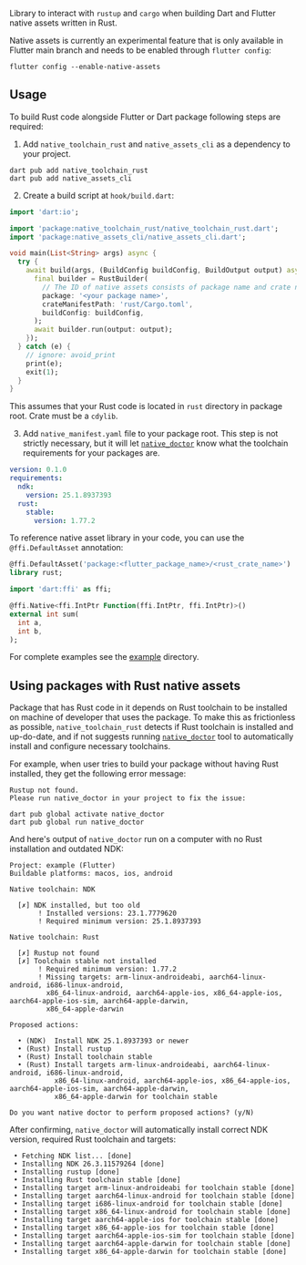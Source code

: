 Library to interact with `rustup` and `cargo` when building Dart and Flutter native assets written in Rust.

Native assets is currently an experimental feature that is only available in Flutter main branch and needs to be enabled through `flutter config`:
```
flutter config --enable-native-assets
```

## Usage

To build Rust code alongside Flutter or Dart package following steps are required:

1. Add `native_toolchain_rust` and `native_assets_cli` as a dependency to your project.
```
dart pub add native_toolchain_rust
dart pub add native_assets_cli
```

2. Create a build script at `hook/build.dart`:

```dart
import 'dart:io';

import 'package:native_toolchain_rust/native_toolchain_rust.dart';
import 'package:native_assets_cli/native_assets_cli.dart';

void main(List<String> args) async {
  try {
    await build(args, (BuildConfig buildConfig, BuildOutput output) async {
      final builder = RustBuilder(
        // The ID of native assets consists of package name and crate name.
        package: '<your package name>',
        crateManifestPath: 'rust/Cargo.toml',
        buildConfig: buildConfig,
      );
      await builder.run(output: output);
    });
  } catch (e) {
    // ignore: avoid_print
    print(e);
    exit(1);
  }
}
```

This assumes that your Rust code is located in `rust` directory in package root. Crate must be a `cdylib`.

3. Add `native_manifest.yaml` file to your package root. This step is not strictly necessary, but it will let [`native_doctor`](https://pub.dev/packages/native_doctor) know what the toolchain requirements for your packages are.

```yaml
version: 0.1.0
requirements:
  ndk:
    version: 25.1.8937393
  rust:
    stable:
      version: 1.77.2
```

To reference native asset library in your code, you can use the `@ffi.DefaultAsset` annotation:

```dart
@ffi.DefaultAsset('package:<flutter_package_name>/<rust_crate_name>')
library rust;

import 'dart:ffi' as ffi;

@ffi.Native<ffi.IntPtr Function(ffi.IntPtr, ffi.IntPtr)>()
external int sum(
  int a,
  int b,
);
```

For complete examples see the [example](../example) directory.

## Using packages with Rust native assets

Package that has Rust code in it depends on Rust toolchain to be installed on machine of developer that uses the package. To make this as frictionless as possible, `native_toolchain_rust` detects if Rust toolchain is installed and up-do-date, and if not suggests running [`native_doctor`](https://pub.dev/packages/native_doctor) tool to automatically install and configure necessary toolchains.

For example, when user tries to build your package without having Rust installed, they get the following error message:
```
Rustup not found.
Please run native_doctor in your project to fix the issue:

dart pub global activate native_doctor
dart pub global run native_doctor
```

And here's output of `native_doctor` run on a computer with no Rust installation and outdated NDK:

```
Project: example (Flutter)
Buildable platforms: macos, ios, android

Native toolchain: NDK

  [✗] NDK installed, but too old
       ! Installed versions: 23.1.7779620
       ! Required minimum version: 25.1.8937393

Native toolchain: Rust

  [✗] Rustup not found
  [✗] Toolchain stable not installed
       ! Required minimum version: 1.77.2
       ! Missing targets: arm-linux-androideabi, aarch64-linux-android, i686-linux-android,
         x86_64-linux-android, aarch64-apple-ios, x86_64-apple-ios, aarch64-apple-ios-sim, aarch64-apple-darwin,
         x86_64-apple-darwin

Proposed actions:

  • (NDK)  Install NDK 25.1.8937393 or newer
  • (Rust) Install rustup
  • (Rust) Install toolchain stable
  • (Rust) Install targets arm-linux-androideabi, aarch64-linux-android, i686-linux-android,
           x86_64-linux-android, aarch64-apple-ios, x86_64-apple-ios, aarch64-apple-ios-sim, aarch64-apple-darwin,
           x86_64-apple-darwin for toolchain stable

Do you want native doctor to perform proposed actions? (y/N)
```

After confirming, `native_doctor` will automatically install correct NDK version, required Rust toolchain and targets:

```
 • Fetching NDK list... [done]
 • Installing NDK 26.3.11579264 [done]
 • Installing rustup [done]
 • Installing Rust toolchain stable [done]
 • Installing target arm-linux-androideabi for toolchain stable [done]
 • Installing target aarch64-linux-android for toolchain stable [done]
 • Installing target i686-linux-android for toolchain stable [done]
 • Installing target x86_64-linux-android for toolchain stable [done]
 • Installing target aarch64-apple-ios for toolchain stable [done]
 • Installing target x86_64-apple-ios for toolchain stable [done]
 • Installing target aarch64-apple-ios-sim for toolchain stable [done]
 • Installing target aarch64-apple-darwin for toolchain stable [done]
 • Installing target x86_64-apple-darwin for toolchain stable [done]
```
